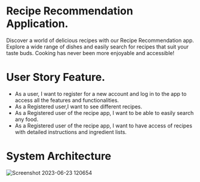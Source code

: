 # Recipe Recommendation Application.
Discover a world of delicious recipes with our Recipe Recommendation app. Explore a wide range of dishes and easily search for recipes that suit your taste buds. Cooking has never been more enjoyable and accessible!

# User Story Feature.
* As a user, I want to register for a new account and log in to the app to access all the features and functionalities.
* As a Registered user,I want to see different recipes.
* As a Registered user of the recipe app, I want to be able to easily search any food.
* As a Registered user of the recipe app, I want to have access of recipes with detailed instructions and ingredient lists.

# System Architecture
![Screenshot 2023-06-23 120654](https://github.com/hamxamehboob/Recipe-Recommendation-App/assets/97390895/035c7a59-7f56-402c-a994-a980d1ef6cc4)
